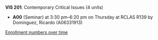 **VIS 201**: Contemporary Critical Issues (4 units)

- **A00** (Seminar) at 3:30 pm–6:20 pm on Thursday at RCLAS R139 by Dominguez, Ricardo (A06331913)

[Enrollment numbers over time](./VIS201.tsv)
